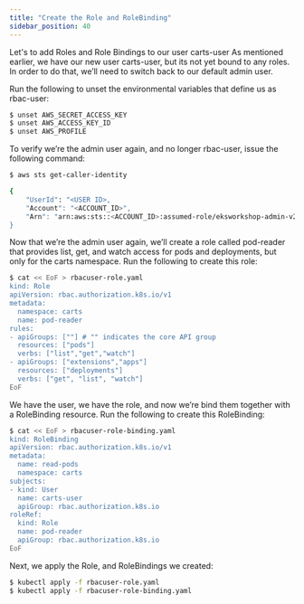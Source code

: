 ```yaml
---
title: "Create the Role and RoleBinding"
sidebar_position: 40
---
```


Let's to add Roles and Role Bindings to our user carts-user
As mentioned earlier, we have our new user carts-user, but its not yet bound to any roles. In order to do that, we’ll need to switch back to our default admin user.

Run the following to unset the environmental variables that define us as rbac-user:
```bash test=false
$ unset AWS_SECRET_ACCESS_KEY
$ unset AWS_ACCESS_KEY_ID
$ unset AWS_PROFILE 
```
To verify we’re the admin user again, and no longer rbac-user, issue the following command:
```bash test=false
$ aws sts get-caller-identity

{
    "UserId": "<USER ID>,
    "Account": "<ACCOUNT_ID>",
    "Arn": "arn:aws:sts::<ACCOUNT_ID>:assumed-role/eksworkshop-admin-v2/i-06c4d1fe46764ee5f"
}
```
Now that we’re the admin user again, we’ll create a role called pod-reader that provides list, get, and watch access for pods and deployments, but only for the carts namespace. 
Run the following to create this role:
```bash test=false
$ cat << EoF > rbacuser-role.yaml
kind: Role
apiVersion: rbac.authorization.k8s.io/v1
metadata:
  namespace: carts
  name: pod-reader
rules:
- apiGroups: [""] # "" indicates the core API group
  resources: ["pods"]
  verbs: ["list","get","watch"]
- apiGroups: ["extensions","apps"]
  resources: ["deployments"]
  verbs: ["get", "list", "watch"]
EoF
```
We have the user, we have the role, and now we’re bind them together with a RoleBinding resource. Run the following to create this RoleBinding:

```bash test=false
$ cat << EoF > rbacuser-role-binding.yaml
kind: RoleBinding
apiVersion: rbac.authorization.k8s.io/v1
metadata:
  name: read-pods
  namespace: carts
subjects:
- kind: User
  name: carts-user
  apiGroup: rbac.authorization.k8s.io
roleRef:
  kind: Role
  name: pod-reader
  apiGroup: rbac.authorization.k8s.io
EoF
```
Next, we apply the Role, and RoleBindings we created:
```bash test=false
$ kubectl apply -f rbacuser-role.yaml
$ kubectl apply -f rbacuser-role-binding.yaml
```
